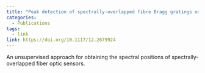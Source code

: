 ```yaml
---
title: "Peak detection of spectrally-overlapped fibre Bragg gratings using an autoencoder convolutional neural network"
categories:
  - Publications
tags:
  - link
link: https://doi.org/10.1117/12.2679924
---
```



An unsupervised approach for obtaining the spectral positions of spectrally-overlapped fiber optic sensors.

